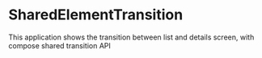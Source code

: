 # SharedElementTransition
This application shows the transition between list and details screen, with compose shared transition API
